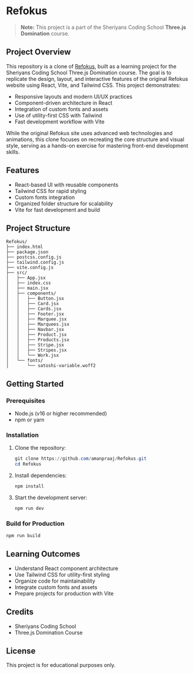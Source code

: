 # Refokus

> **Note:** This project is a part of the Sheriyans Coding School **Three.js Domination** course.

## Project Overview

This repository is a clone of [Refokus](https://www.refokus.com/), built as a learning project for the Sheriyans Coding School Three.js Domination course. The goal is to replicate the design, layout, and interactive features of the original Refokus website using React, Vite, and Tailwind CSS. This project demonstrates:

- Responsive layouts and modern UI/UX practices
- Component-driven architecture in React
- Integration of custom fonts and assets
- Use of utility-first CSS with Tailwind
- Fast development workflow with Vite

While the original Refokus site uses advanced web technologies and animations, this clone focuses on recreating the core structure and visual style, serving as a hands-on exercise for mastering front-end development skills.

## Features
- React-based UI with reusable components
- Tailwind CSS for rapid styling
- Custom fonts integration
- Organized folder structure for scalability
- Vite for fast development and build

## Project Structure
```
Refokus/
├── index.html
├── package.json
├── postcss.config.js
├── tailwind.config.js
├── vite.config.js
├── src/
│   ├── App.jsx
│   ├── index.css
│   ├── main.jsx
│   ├── components/
│   │   ├── Button.jsx
│   │   ├── Card.jsx
│   │   ├── Cards.jsx
│   │   ├── Footer.jsx
│   │   ├── Marquee.jsx
│   │   ├── Marquees.jsx
│   │   ├── Navbar.jsx
│   │   ├── Product.jsx
│   │   ├── Products.jsx
│   │   ├── Stripe.jsx
│   │   ├── Stripes.jsx
│   │   └── Work.jsx
│   └── fonts/
│       └── satoshi-variable.woff2
```

## Getting Started

### Prerequisites
- Node.js (v16 or higher recommended)
- npm or yarn

### Installation
1. Clone the repository:
	```powershell
	git clone https://github.com/amanpraaj/Refokus.git
	cd Refokus
	```
2. Install dependencies:
	```powershell
	npm install
	```
3. Start the development server:
	```powershell
	npm run dev
	```

### Build for Production
```powershell
npm run build
```

## Learning Outcomes
- Understand React component architecture
- Use Tailwind CSS for utility-first styling
- Organize code for maintainability
- Integrate custom fonts and assets
- Prepare projects for production with Vite

## Credits
- Sheriyans Coding School
- Three.js Domination Course

## License
This project is for educational purposes only.
